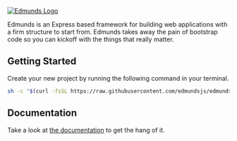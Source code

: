 [![Edmunds Logo](https://raw.githubusercontent.com/edmundsjs/framework/master/docs/logo.jpg)](https://edmundsjs.com/)

Edmunds is an Express based framework for building web applications
with a firm structure to start from. Edmunds takes away the pain of
bootstrap code so you can kickoff with the things that really
matter.


## Getting Started

Create your new project by running the following command in your
terminal.

```bash
sh -c "$(curl -fsSL https://raw.githubusercontent.com/edmundsjs/edmunds/master/create-edmunds-app.sh)"
```


## Documentation

Take a look at [the documentation](https://edmundsjs.com/) to get the
hang of it.
